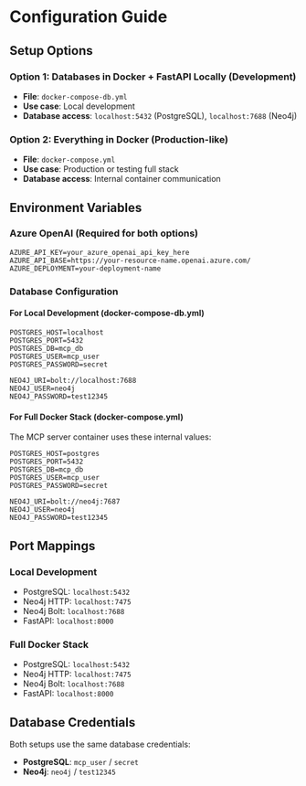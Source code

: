 # Configuration Guide

## Setup Options

### Option 1: Databases in Docker + FastAPI Locally (Development)
- **File**: `docker-compose-db.yml`
- **Use case**: Local development
- **Database access**: `localhost:5432` (PostgreSQL), `localhost:7688` (Neo4j)

### Option 2: Everything in Docker (Production-like)
- **File**: `docker-compose.yml`
- **Use case**: Production or testing full stack
- **Database access**: Internal container communication

## Environment Variables

### Azure OpenAI (Required for both options)
```
AZURE_API_KEY=your_azure_openai_api_key_here
AZURE_API_BASE=https://your-resource-name.openai.azure.com/
AZURE_DEPLOYMENT=your-deployment-name
```

### Database Configuration

#### For Local Development (docker-compose-db.yml)
```
POSTGRES_HOST=localhost
POSTGRES_PORT=5432
POSTGRES_DB=mcp_db
POSTGRES_USER=mcp_user
POSTGRES_PASSWORD=secret

NEO4J_URI=bolt://localhost:7688
NEO4J_USER=neo4j
NEO4J_PASSWORD=test12345
```

#### For Full Docker Stack (docker-compose.yml)
The MCP server container uses these internal values:
```
POSTGRES_HOST=postgres
POSTGRES_PORT=5432
POSTGRES_DB=mcp_db
POSTGRES_USER=mcp_user
POSTGRES_PASSWORD=secret

NEO4J_URI=bolt://neo4j:7687
NEO4J_USER=neo4j
NEO4J_PASSWORD=test12345
```

## Port Mappings

### Local Development
- PostgreSQL: `localhost:5432`
- Neo4j HTTP: `localhost:7475`
- Neo4j Bolt: `localhost:7688`
- FastAPI: `localhost:8000`

### Full Docker Stack
- PostgreSQL: `localhost:5432`
- Neo4j HTTP: `localhost:7475`
- Neo4j Bolt: `localhost:7688`
- FastAPI: `localhost:8000`

## Database Credentials

Both setups use the same database credentials:
- **PostgreSQL**: `mcp_user` / `secret`
- **Neo4j**: `neo4j` / `test12345` 